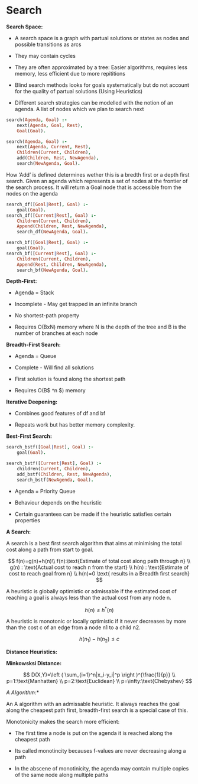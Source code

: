 # Search
**Search Space:**

- A search space is a graph with partual solutions or states as nodes and possible transitions as arcs

- They may contain cycles

- They are often approximated by a tree: Easier algorithms, requires less memory, less efficient due to more repititions

- Blind search methods looks for goals systematically but do not account for the quality of partual solutions (Using Heuristics)

- Different search strategies can be modelled with the notion of an agenda. A list of nodes which we plan to search next


```prolog
search(Agenda, Goal) :-
	next(Agenda, Goal, Rest),
	Goal(Goal).

search(Agenda, Goal) :-
	next(Agenda, Current, Rest),
	Children(Current, Children),
	add(Children, Rest, NewAgenda),
	search(NewAgenda, Goal).
```

How ‘Add’ is defined determines wether this is a bredth first or a depth first search. Given an agenda which represents a set of nodes at the frontier of the search process. It will return a Goal node that is accessible from the nodes on the agenda


```prolog
search_df([Goal|Rest], Goal) :-
	goal(Goal).
search_df([Current|Rest], Goal) :-
	Children(Current, Children),
	Append(Children, Rest, NewAgenda),
	search_df(NewAgenda, Goal).

search_bf([Goal|Rest], Goal) :-
	goal(Goal).
search_bf([Current|Rest], Goal) :-
	Children(Current, Children),
	Append(Rest, Children, NewAgenda),
	search_bf(NewAgenda, Goal).
```

**Depth-First:**

- Agenda = Stack

- Incomplete - May get trapped in an infinite branch

- No shortest-path property

- Requires O(BxN) memory where N is the depth of the tree and B is the number of branches at each node

**Breadth-First Search:**

- Agenda = Queue

- Complete - Will find all solutions

- First solution is found along the shortest path

- Requires O(B$ ^n $) memory

**Iterative Deepening:**

- Combines good features of df and bf

- Repeats work but has better memory complexity.

**Best-First Search:**


```prolog
search_bstf([Goal|Rest], Goal) :-
	goal(Goal).

search_bstf([Current|Rest], Goal) :-
	children(Current, Children),
	add_bstf(Children, Rest, NewAgenda),
	search_bstf(NewAgenda, Goal).
```

- Agenda = Priority Queue

- Behaviour depends on the heuristic

- Certain guarantees can be made if the heuristic satisfies certain properties

**A Search:**

A search is a best first search algorithm that aims at minimising the total cost along a path from start to goal. 

$$ f(n)=g(n)+h(n)\\ f(n):\text{Estimate of total cost along path through n} \\ g(n) : \text{Actual cost to reach n from the start} \\ h(n) : \text{Estimate of cost to reach goal from n} \\ h(n)=0 \text{ results in a Breadth first search} $$

A heuristic is globally optimistic or admissable if the estimated cost of reaching a goal is always less than the actual cost from any node n.

$$ h(n)\le h^*(n) $$

A heuristic is monotonic or locally optimistic if it never decreases by more than the cost c of an edge from a node n1 to a child n2.

$$ h(n_1)-h(n_2)\le c $$

**Distance Heuristics:**

**Minkowsksi Distance:**

$$ D(X,Y)=\left ( \sum_{i=1}^n|x_i-y_i|^p \right )^{\frac{1}{p}} \\ p=1:\text{Manhatten} \\ p=2:\text{Euclidean} \\ p=\infty:\text{Chebyshev} $$

**A* Algorithm:**

An A algorithm with an admissable heuristic. It always reaches the goal along the cheapest path first, breadth-first search is a special case of this.

Monotonicity makes the search more efficient:

- The first time a node is put on the agenda it is reached along the cheapest path

- Its called monotincity becauses f-values are never decreasing along a path

- In the abscene of monotinicity, the agenda may contain multiple copies of the same node along multiple paths

<br/>

